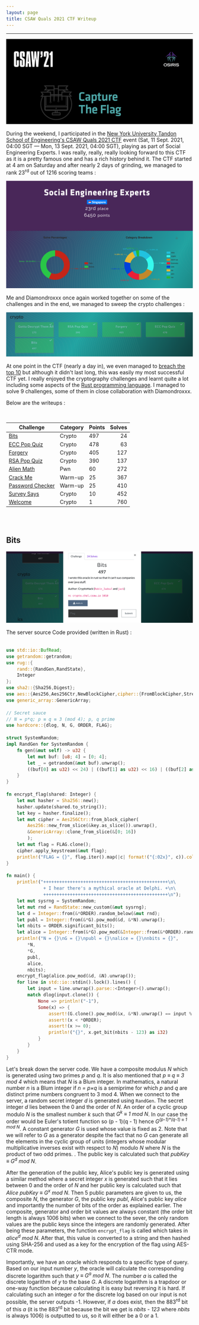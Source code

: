 ```yaml
---
layout: page
title: CSAW Quals 2021 CTF Writeup
---
```

<hr/>

![CSAW Quals 2021 Writeup](/assets/img/ctfImages/2021/csaw2021/logo.png)

During the weekend, I participated in the <a href="https://ctftime.org/event/1315" target="_blank">New York University Tandon School of Engineering's CSAW Quals 2021 CTF</a> event (Sat, 11 Sept. 2021, 04:00 SGT — Mon, 13 Sept. 2021, 04:00 SGT), playing as part of Social Engineering Experts. I was really, really, really looking forward to this CTF as it is a pretty famous one and has a rich history behind it. The CTF started at 4 am on Saturday and after nearly 2 days of grinding, we managed to rank 23<sup>rd</sup> out of 1216 scoring teams :

![CSAW Quals 2021 Writeup](/assets/img/ctfImages/2021/csaw2021/img1.png)

Me and Diamondroxxx once again worked together on some of the challenges and in the end, we managed to sweep the crypto challenges :

![CSAW Quals 2021 Writeup](/assets/img/ctfImages/2021/csaw2021/img5.png)

At one point in the CTF (nearly a day in), we even managed to <a href="https://github.com/Angmar2722/Angmar2722.github.io/blob/master/assets/img/ctfImages/2021/csaw2021/img4.png" target="_blank">breach the top 10</a> but although it didn't last long, this was easily my most successful CTF yet. I really enjoyed the cryptography challenges and learnt quite a lot including some aspects of the <a href="https://www.rust-lang.org/" target="_blank">Rust programming language</a>. I managed to solve 9 challenges, some of them in close collaboration with Diamondroxxx.

Below are the writeups :

<br/>

| Challenge | Category | Points | Solves | 
| ------------- |  ------- | --- | ---: |
|[Bits](#bits) | Crypto | 497 | 24 | 
|[ECC Pop Quiz](#ecc-pop-quiz) | Crypto | 478 | 63 | 
|[Forgery](#forgery) | Crypto | 405 | 127 | 
|[RSA Pop Quiz](#rsa-pop-quiz) | Crypto | 390 | 137 | 
|[Alien Math](#alien-math) | Pwn | 60 | 272 | 
|[Crack Me](#crack-me) | Warm-up | 25 | 367 | 
|[Password Checker](#password-checker) | Warm-up | 25 | 410 | 
|[Survey Says](#survey-says) | Crypto | 10 | 452 | 
|[Welcome](#welcome) | Crypto | 1 | 760 | 

<br/>

<br/>

## Bits

![CSAW Quals 2021 Writeup](/assets/img/ctfImages/2021/csaw2021/img6.png)

The server source Code provided (written in Rust) :

```rust

use std::io::BufRead;
use getrandom::getrandom;
use rug::{
    rand::{RandGen,RandState},
    Integer
};
use sha2::{Sha256,Digest};
use aes::{Aes256,Aes256Ctr,NewBlockCipher,cipher::{FromBlockCipher,StreamCipher}};
use generic_array::GenericArray;

// Secret sauce
// N = p*q; p ≡ q ≡ 3 (mod 4); p, q prime
use hardcore::{dlog, N, G, ORDER, FLAG};

struct SystemRandom;
impl RandGen for SystemRandom {
    fn gen(&mut self) -> u32 {
        let mut buf: [u8; 4] = [0; 4];
        let _ = getrandom(&mut buf).unwrap();
        ((buf[0] as u32) << 24) | ((buf[1] as u32) << 16) | ((buf[2] as u32) << 8) | (buf[3] as u32)
    }
}

fn encrypt_flag(shared: Integer) {
    let mut hasher = Sha256::new();
    hasher.update(shared.to_string());
    let key = hasher.finalize();
    let mut cipher = Aes256Ctr::from_block_cipher(
        Aes256::new_from_slice(&key.as_slice()).unwrap(),
        &GenericArray::clone_from_slice(&[0; 16])
        );
    let mut flag = FLAG.clone();
    cipher.apply_keystream(&mut flag);
    println!("FLAG = {}", flag.iter().map(|c| format!("{:02x}", c)).collect::<String>());
}

fn main() {
    println!("+++++++++++++++++++++++++++++++++++++++++++++++\n\
              + I hear there's a mythical oracle at Delphi. +\n\
              +++++++++++++++++++++++++++++++++++++++++++++++\n");
    let mut sysrng = SystemRandom;
    let mut rnd = RandState::new_custom(&mut sysrng);
    let d = Integer::from(&*ORDER).random_below(&mut rnd);
    let publ = Integer::from(&*G).pow_mod(&d, &*N).unwrap();
    let nbits = ORDER.significant_bits();
    let alice = Integer::from(&*G).pow_mod(&Integer::from(&*ORDER).random_below(&mut rnd), &*N).unwrap();
    println!("N = {}\nG = {}\npubl = {}\nalice = {}\nnbits = {}",
        *N,
        *G,
        publ,
        alice,
        nbits);
    encrypt_flag(alice.pow_mod(&d, &N).unwrap());
    for line in std::io::stdin().lock().lines() {
        let input = line.unwrap().parse::<Integer>().unwrap();
        match dlog(input.clone()) {
            None => println!("-1"),
            Some(x) => {
                assert!(G.clone().pow_mod(&x, &*N).unwrap() == input % &*N);
                assert!(x < *ORDER);
                assert!(x >= 0);
                println!("{}", x.get_bit(nbits - 123) as i32)
            }
        }
    }
}

```

Let's break down the server code. We have a composite modulus <i>N</i> which is generated using two primes <i>p</i> and <i>q</i>. It is also mentioned that <i>p ≡ q ≡ 3 mod 4</i> which means that <i>N</i> is a Blum integer. In mathematics, a natural number <i>n</i> is a Blum integer if <i>n = p×q</i> is a semiprime for which <i>p</i> and <i>q</i> are distinct prime numbers congruent to 3 mod 4. When we connect to the server, a random secret integer <i>d</i> is generated using `RandGen`. The secret integer <i>d</i> lies between the 0 and the order of <i>N</i>. An order of a cyclic group modulo <i>N</i> is the smallest number <i>k</i> such that <i>G<sup>k</sup> ≡ 1 mod N</i>. In our case the order would be Euler's totient function so (p - 1)(q - 1) hence <i>G<sup>(p-1)*(q-1) ≡ 1 mod N</i>. A constant generator <i>G</i> is used whose value is fixed as 2. Note that we will refer to <i>G</i> as a generator despite the fact that no <i>G</i> can generate all the elements in the cyclic group of units (integers whose modular multiplicative inverses exist with respect to <i>N</i>) modulo <i>N</i> where <i>N</i> is the product of two odd primes. . The public key is calculated such that <i>pubKey ≡ G<sup>d</sup> mod N</i>.

After the generation of the public key, Alice's public key is generated using a similar method where a secret integer <i>x</i> is generated such that it lies between 0 and the order of <i>N</i> and her public key is calculated such that <i>Alice pubKey ≡ G<sup>x</sup> mod N</i>. Then 5 public parameters are given to us, the composite <i>N</i>, the generator <i>G</i>, the public key <i>publ</i>, Alice's public key <i>alice</i> and importantly the number of bits of the order as explained earlier. The composite, generator and order bit values are always constant (the order bit length is always 1006 bits) when we connect to the sever, the only random values are the public keys since the integers are randomly generated. After being these parameters, the function `encrypt_flag` is called which takes in <i>alice<sup>d</sup> mod N</i>. After that, this value is converted to a string and then hashed using SHA-256 and used as a key for the encryption of the flag using AES-CTR mode. 
    
Importantly, we have an oracle which responds to a specific type of query. Based on our input number <i>y</i>, the oracle will calculate the corresponding discrete logarithm such that <i>y ≡ G<sup>a</sup> mod N</i>. The number <i>a</i> is called the discrete logarithm of <i>y</i> to the base <i>G</i>. A discrete logarithm is a trapdoor or one-way function because calculating it is easy but reversing it is hard.  If calculating such an integer <i>a</i> for the discrete log based on our input is not possible, the server outputs -1. However, if <i>a</i> does exist, then the 883<sup>rd</sup> bit of this <i>a</i> (it is the 883<sup>rd</sup> bit because the bit we get is <i>nbits - 123</i> where <i>nbits</i> is always 1006) is outputted to us, so it will either be a 0 or a 1.

    
    
    
    
